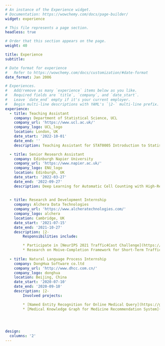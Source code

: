 ```yaml
---
# An instance of the Experience widget.
# Documentation: https://wowchemy.com/docs/page-builder/
widget: experience

# This file represents a page section.
headless: true

# Order that this section appears on the page.
weight: 40

title: Experience
subtitle:

# Date format for experience
#   Refer to https://wowchemy.com/docs/customization/#date-format
date_format: Jan 2006

# Experiences.
#   Add/remove as many `experience` items below as you like.
#   Required fields are `title`, `company`, and `date_start`.
#   Leave `date_end` empty if it's your current employer.
#   Begin multi-line descriptions with YAML's `|2-` multi-line prefix.
experience:
  - title: Teaching Assistant 
    company: Department of Statistical Science, UCL
    company_url: 'https://www.ucl.ac.uk/'
    company_logo: UCL_logo
    location: London, UK
    date_start: '2022-10-01'
    date_end: ''
    description: Teaching Assistant for STAT0005 Introduction to Statistical Inference

  - title: Senior Research Assistant
    company: Edinburgh Napier University 
    company_url: 'https://www.napier.ac.uk/'
    company_logo: ENU_logo
    location: Edinburgh, UK
    date_start: '2022-03-27'
    date_end: '2022-09-27'
    description: Deep Learning for Automatic Cell Counting with High-Resolution Medical Image.
  
  
  - title: Research and Development Internship
    company: Alchera Data Technologies
    company_url: 'https://www.alcheratechnologies.com/'
    company_logo: alchera
    location: Cambridge, UK
    date_start: '2021-07-15'
    date_end: '2021-10-27'
    description: |2-
        Responsibilities include:  

        * Participate in [NeurIPS 2021 Traffic4Cast Challenge](https://gitlab.com/alchera/alchera-traffic4cast-2021) 
        * Research on Moive-Completion Framework for Short-Term Traffic Predictions
  
  - title: Natural Language Process Internship
    company: DongHua Software co.ltd
    company_url: 'http://www.dhcc.com.cn/'
    company_logo: donghua
    location: Beijing, China
    date_start: '2020-07-10'
    date_end: '2020-09-10'
    description: |2-
        Involved projects:

        * [Named Entity Recognition for Online Medical Query](https://github.com/yyimingucl/NER-MEDICAL-QUERY)
        * [Medical Knowledge Graph for Medicine Recommendation System](https://github.com/yyimingucl/Medical_KG)

   
      

design:
  columns: '2'
---
```

